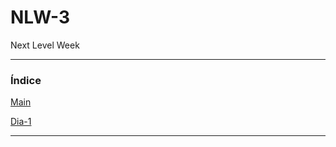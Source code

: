 # NLW-3
 Next Level Week 
<hr>

### Índice

[Main](https://github.com/Ruh-Marcondes/NLW-3/tree/main)

[Dia-1](https://github.com/Ruh-Marcondes/NLW-3/tree/Dia-1-nlw-) 

<hr>
